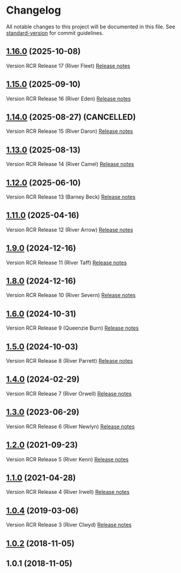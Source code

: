 # Changelog

All notable changes to this project will be documented in this file. See [standard-version](https://github.com/conventional-changelog/standard-version) for commit guidelines.

## [1.16.0](https://github.com/DEFRA/rod-catch-returns-frontend/compare/v1.15.0...v1.16.0) (2025-10-08)

Version RCR Release 17 (River Fleet)
[Release notes](https://eaflood.atlassian.net/wiki/spaces/IWTF/pages/5910070423/08+10+2025+RCR+v1.16+River+Fleet)

## [1.15.0](https://github.com/DEFRA/rod-catch-returns-frontend/compare/v1.13.0...v1.15.0) (2025-09-10)

Version RCR Release 16 (River Eden)
[Release notes](https://eaflood.atlassian.net/wiki/spaces/IWTF/pages/5860197039/10+09+2025+RCR+v1.15+River+Eden)

## [1.14.0](https://github.com/DEFRA/rod-catch-returns-frontend/compare/v1.13.0...v1.14.0) (2025-08-27) (CANCELLED)

Version RCR Release 15 (River Daron)
[Release notes](https://eaflood.atlassian.net/wiki/spaces/IWTF/pages/5821563696/27+08+2025+RCR+v1.14+River+Daron)

## [1.13.0](https://github.com/DEFRA/rod-catch-returns-frontend/compare/v1.12.0...v1.13.0) (2025-08-13)

Version RCR Release 14 (River Camel)
[Release notes](https://eaflood.atlassian.net/wiki/spaces/IWTF/pages/5821203396/13+08+2025+RCR+v1.13+River+Camel)

## [1.12.0](https://github.com/DEFRA/rod-catch-returns-frontend/compare/v1.11.0...v1.12.0) (2025-06-10)

Version RCR Release 13 (Barney Beck)
[Release notes](https://eaflood.atlassian.net/wiki/spaces/IWTF/pages/5707268713/10+06+2025+RCR+v1.12+Barney+Beck)

## [1.11.0](https://github.com/DEFRA/rod-catch-returns-frontend/compare/v1.9.0...v1.11.0) (2025-04-16)

Version RCR Release 12 (River Arrow)
[Release notes](https://eaflood.atlassian.net/wiki/spaces/IWTF/pages/5608603719/16+04+2025+RCR+v1.11+River+Arrow)

## [1.9.0](https://github.com/DEFRA/rod-catch-returns-frontend/compare/v1.8.0...v1.9.0) (2024-12-16)

Version RCR Release 11 (River Taff)
[Release notes](https://eaflood.atlassian.net/wiki/spaces/IWTF/pages/5481627660/24+02+2025+RCR+v1.9+River+Taff)

## [1.8.0](https://github.com/DEFRA/rod-catch-returns-frontend/compare/v1.6.0...v1.8.0) (2024-12-16)

Version RCR Release 10 (River Severn)
[Release notes](https://eaflood.atlassian.net/wiki/spaces/IWTF/pages/5311758337/16+12+2024+RCR+v1.8+River+Severn+change+release+note)

## [1.6.0](https://github.com/DEFRA/rod-catch-returns-frontend/compare/v1.5.0...v1.6.0) (2024-10-31)

Version RCR Release 9 (Queenzie Burn)
[Release notes](https://eaflood.atlassian.net/wiki/spaces/IWTF/pages/5197369912/31+10+2024+RCR+Queenzie+Burn+v1.6.0+change+release+note)

## [1.5.0](https://github.com/DEFRA/rod-catch-returns-frontend/compare/v1.4.0...v1.5.0) (2024-10-03)

Version RCR Release 8 (River Parrett)
[Release notes](https://eaflood.atlassian.net/wiki/spaces/IWTF/pages/4780949572/03+10+2024+RCR+River+Parrett+v1.5.0+change+release+note)

## [1.4.0](https://github.com/DEFRA/rod-catch-returns-frontend/compare/v1.3.0...v1.4.0) (2024-02-29)

Version RCR Release 7 (River Orwell)
[Release notes](https://eaflood.atlassian.net/wiki/spaces/IWTF/pages/4431609869/29+02+2024+RCR+River+Orwell+v1.4.0+change+release+note)

## [1.3.0](https://github.com/DEFRA/rod-catch-returns-frontend/compare/v1.2.0...v1.3.0) (2023-06-29)

Version RCR Release 6 (River Newlyn)
[Release notes](https://eaflood.atlassian.net/wiki/spaces/IWTF/pages/4410245121/29.06.2023+-+RCR+-+River+Newlyn)

## [1.2.0](https://github.com/DEFRA/rod-catch-returns-frontend/compare/v1.1.0...v1.2.0) (2021-09-23)

Version RCR Release 5 (River Kenn)
[Release notes](https://eaflood.atlassian.net/wiki/spaces/IWTF/pages/3615130754/RCR+-+River+Kenn+09.09.2021)

## [1.1.0](https://github.com/DEFRA/rod-catch-returns-frontend/compare/v1.0.4...v1.1.0) (2021-04-28)

Version RCR Release 4 (River Irwell)
[Release notes](https://eaflood.atlassian.net/projects/IWTF/versions/15215/tab/release-report-all-issues)

## [1.0.4](https://github.com/DEFRA/rod-catch-returns-frontend/compare/v1.0.2...v1.0.4) (2019-03-06)

Version RCR Release 3 (River Clwyd)
[Release notes](https://eaflood.atlassian.net/projects/FB/versions/14128/tab/release-report-all-issues)

<a name="1.0.2"></a>

## [1.0.2](https://github.com/DEFRA/rod-catch-returns-frontend/compare/v1.0.1...v1.0.2) (2018-11-05)

<a name="1.0.1"></a>

## 1.0.1 (2018-11-05)
